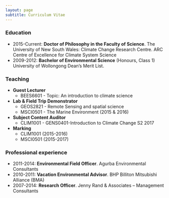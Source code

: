 ```yaml
---
layout: page
subtitle: Curriculum Vitae
---
```


### Education 
- 2015-Current: **Doctor of Philosophy in the Faculty of Science**. The University of New South Wales: Climate Change Research Centre. ARC Centre of Excellence for Climate System Science  
- 2009-2012: **Bachelor of Environmental Science** (Honours, Class 1) University of Wollongong Dean’s Merit List. 

### Teaching
- **Guest Lecturer**
    - BEES6601 - Topic: An introduction to climate science
- **Lab & Field Trip Demonstrator**
    - GEOS2821 - Remote Sensing and spatial science
    - MSCI0501 - The Marine Environment (2015 & 2016)
- **Subject Content Auditor**
    - CLIM1001 - GENS0401-Introduction to Climate Change S2 2017
- **Marking**
    - CLIM1001 (2015-2016)
    - MSCI0501 (2015-2017)

### Professional experience   
- 2011-2014: **Environmental Field Officer**. Agurba Environmental Consultants
- 2010-2011: **Vacation Environmental Advisor**. BHP Billiton Mitsubishi Alliance (BMA)
- 2007-2014: **Research Officer**. Jenny Rand & Associates – Management Consultants